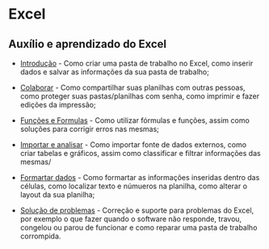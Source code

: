 # Excel

## Auxílio e aprendizado do Excel
- [Introdução](https://support.microsoft.com/pt-br/office/criar-uma-pasta-de-trabalho-no-excel-94b00f50-5896-479c-b0c5-ff74603b35a3) - Como criar uma pasta de trabalho no Excel, como inserir dados e salvar as informações da sua pasta de trabalho;
  
- [Colaborar](https://support.microsoft.com/pt-br/office/compartilhar-e-imprimir-42f08de8-8514-4f83-938a-f8d846ee563c) - Como compartilhar suas planilhas com outras pessoas, como proteger suas pastas/planilhas com senha, como imprimir e fazer edições da impressão;
  
- [Funções e Formulas](https://support.microsoft.com/pt-br/office/f%C3%B3rmulas-e-fun%C3%A7%C3%B5es-294d9486-b332-48ed-b489-abe7d0f9eda9) - Como utilizar fórmulas e funções, assim como soluções para corrigir erros nas mesmas;

- [Importar e analisar](https://support.microsoft.com/pt-br/office/importar-e-analisar-dados-ccd3c4a6-272f-4c97-afbb-d3f27407fcde) - Como importar fonte de dados externos, como criar tabelas e gráficos, assim como classificar e filtrar informações das mesmas/
    
- [Formartar dados](https://support.microsoft.com/pt-br/office/inserir-e-formatar-dados-fef13169-0a84-4b92-a5ab-d856b0d7c1f7) - Como formartar as informações inseridas dentro das células, como localizar texto e númueros na planilha, como alterar o layout da sua planilha;

- [Solução de problemas](https://support.microsoft.com/pt-br/office/suporte-e-solu%C3%A7%C3%A3o-de-problemas-278f4691-6e1d-445a-a048-a7968a047e55) - Correção e suporte para problemas do Excel, por exemplo o que fazer quando o software não responde, travou, congelou ou parou de funcionar e como reparar uma pasta de trabalho corrompida.

  
